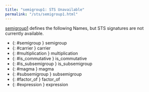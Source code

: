 ```yaml
---
title: "semigroup1: STS Unavailable"
permalink: "/sts/semigroup1.html"
---
```






[semigroup1](/cd/semigroup1)
defines the following Names, but STS signatures are not currently available.


 *  {: #semigroup } semigroup
 *  {: #carrier } carrier
 *  {: #multiplication } multiplication
 *  {: #is_commutative } is_commutative
 *  {: #is_subsemigroup } is_subsemigroup
 *  {: #magma } magma
 *  {: #subsemigroup } subsemigroup
 *  {: #factor_of } factor_of
 *  {: #expression } expression